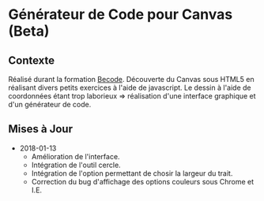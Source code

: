 # Générateur de Code pour Canvas (Beta)

## Contexte

Réalisé durant la formation [Becode](http://www.becode.org/).
Découverte du Canvas sous HTML5 en réalisant divers petits exercices à l'aide de javascript. Le dessin à l'aide de coordonnées étant trop laborieux => réalisation d'une interface graphique et d'un générateur de code.
  
## Mises à Jour
  
* 2018-01-13
  * Amélioration de l'interface.
  * Intégration de l'outil cercle.
  * Intégration de l'option permettant de chosir la largeur du trait.
  * Correction du bug d'affichage des options couleurs sous Chrome et I.E.
